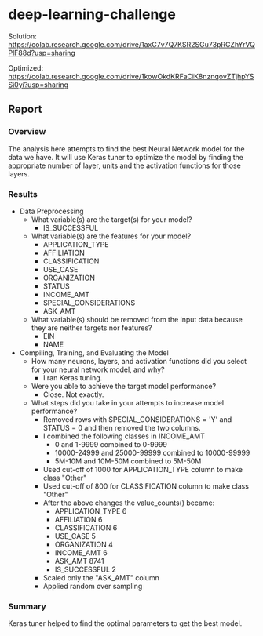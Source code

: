 # deep-learning-challenge  
Solution:  
https://colab.research.google.com/drive/1axC7v7Q7KSR2SGu73pRCZhYrVQPlF88d?usp=sharing  
  
Optimized:  
https://colab.research.google.com/drive/1kowOkdKRFaCiK8nznqovZTjhpYSSi0yi?usp=sharing  
  
## Report  
  
### Overview  
The analysis here attempts to find the best Neural Network model for the data we have. It will use Keras tuner to optimize the model by finding the appropriate number of layer, units and the activation functions for those layers.  
  
### Results  
* Data Preprocessing  
  * What variable(s) are the target(s) for your model?  
    * IS_SUCCESSFUL  
  * What variable(s) are the features for your model?
    * APPLICATION_TYPE
    * AFFILIATION
    * CLASSIFICATION
    * USE_CASE
    * ORGANIZATION
    * STATUS
    * INCOME_AMT
    * SPECIAL_CONSIDERATIONS
    * ASK_AMT
  * What variable(s) should be removed from the input data because they are neither targets nor features?
    * EIN
    * NAME
* Compiling, Training, and Evaluating the Model
  * How many neurons, layers, and activation functions did you select for your neural network model, and why?
    * I ran Keras tuning.
  * Were you able to achieve the target model performance?
    * Close. Not exactly.
  * What steps did you take in your attempts to increase model performance?
    * Removed rows with SPECIAL_CONSIDERATIONS = 'Y' and STATUS = 0 and then removed the two columns.
    * I combined the following classes in INCOME_AMT
      * 0 and 1-9999 combined to 0-9999
      * 10000-24999 and 25000-99999 combined to 10000-99999
      * 5M-10M and 10M-50M combined to 5M-50M
    * Used cut-off of 1000 for APPLICATION_TYPE column to make class "Other"
    * Used cut-off of 800 for CLASSIFICATION column to make class "Other"
    * After the above changes the value_counts() became:
      * APPLICATION_TYPE       6
      * AFFILIATION            6
      * CLASSIFICATION         6
      * USE_CASE               5
      * ORGANIZATION           4
      * INCOME_AMT             6
      * ASK_AMT             8741
      * IS_SUCCESSFUL          2
    * Scaled only the "ASK_AMT" column
    * Applied random over sampling
    


### Summary
Keras tuner helped to find the optimal parameters to get the best model.
  
